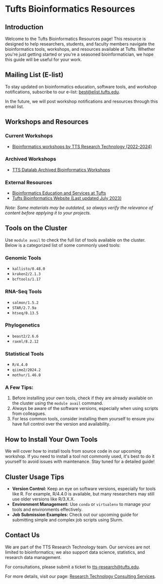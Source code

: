 
# Tufts Bioinformatics Resources

## Introduction
Welcome to the Tufts Bioinformatics Resources page! This resource is designed to help researchers, students, and faculty members navigate the bioinformatics tools, workshops, and resources available at Tufts. Whether you're just getting started or you're a seasoned bioinformatician, we hope this guide will be useful for your work.

## Mailing List (E-list)
To stay updated on bioinformatics education, software tools, and workshop notifications, subscribe to our e-list: [best@elist.tufts.edu](https://elist.tufts.edu/sympa/subscribe/best?previous_action=info).

In the future, we will post workshop notifications and resources through this email list.

## Workshops and Resources

### Current Workshops
- [Bioinformatics workshops by TTS Research Technology (2022-2024)](https://tuftsdatalab.github.io/tuftsWorkshops/)
  
### Archived Workshops
- [TTS Datalab Archived Bioinformatics Workshops](https://tuftsdatalab.github.io/Research_Technology_Bioinformatics/)
  
### External Resources
- [Bioinformatics Education and Services at Tufts](https://best-tufts.github.io/bioinformatics_workshops/)
- [Tufts Bioinformatics Website (Last updated July 2023)](https://it.tufts.edu/bioinformatics)

*Note: Some materials may be outdated, so always verify the relevance of content before applying it to your projects.*

## Tools on the Cluster

Use `module avail` to check the full list of tools available on the cluster. Below is a categorized list of some commonly used tools:

### Genomic Tools
- `kallisto/0.48.0`
- `kraken2/2.1.3`
- `bcftools/1.17`

### RNA-Seq Tools
- `salmon/1.5.2`
- `STAR/2.7.9a`
- `htseq/0.13.5`

### Phylogenetics
- `beast2/2.6.6`
- `raxml/8.2.12`

### Statistical Tools
- `R/4.4.0`
- `qiime2/2024.2`
- `mothur/1.46.0`

### A Few Tips:
1. Before installing your own tools, check if they are already available on the cluster using the `module avail` command.
2. Always be aware of the software versions, especially when using scripts from colleagues.
3. For less common tools, consider installing them yourself to ensure you have full control over the version and availability.

## How to Install Your Own Tools
We will cover how to install tools from source code in our upcoming workshop. If you need to install a tool not commonly used, it's best to do it yourself to avoid issues with maintenance. Stay tuned for a detailed guide!

## Cluster Usage Tips
- **Version Control:** Keep an eye on software versions, especially for tools like R. For example, R/4.4.0 is available, but many researchers may still use older versions like R/3.X.X.
- **Environment Management:** Use `conda` or `virtualenv` to manage your tools and environments effectively.
- **Job Submission Examples:** Check out our upcoming guide for submitting simple and complex job scripts using Slurm.

## Contact Us
We are part of the TTS Research Technology team. Our services are not limited to bioinformatics; we also support data science, statistics, and research data management.

For consultations, please submit a ticket to [tts-research@tufts.edu](mailto:tts-research@tufts.edu).

For more details, visit our page: [Research Technology Consulting Services](https://it.tufts.edu/research-technology/research-technology-consulting-services).

